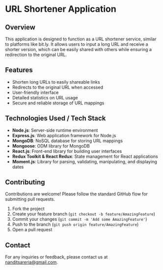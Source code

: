# URL Shortener Application

## Overview

This application is designed to function as a URL shortener service, similar to platforms like bit.ly. It allows users to input a long URL and receive a shorter version, which can be easily shared with others while ensuring a redirection to the original URL.

## Features

- Shorten long URLs to easily shareable links
- Redirects to the original URL when accessed
- User-friendly interface
- Detailed statistics on URL usage
- Secure and reliable storage of URL mappings

## Technologies Used / Tech Stack

- **Node.js**: Server-side runtime environment
- **Express.js**: Web application framework for Node.js
- **MongoDB**: NoSQL database for storing URL mappings
- **Mongoose**: ODM library for MongoDB
- **React.js**: Front-end library for building user interfaces
- **Redux Toolkit & React Redux**: State management for React applications
- **Moment.js**: Library for parsing, validating, manipulating, and displaying dates

## Contributing

Contributions are welcome! Please follow the standard GitHub flow for submitting pull requests.

1. Fork the project
2. Create your feature branch (`git checkout -b feature/AmazingFeature`)
3. Commit your changes (`git commit -m 'Add some AmazingFeature'`)
4. Push to the branch (`git push origin feature/AmazingFeature`)
5. Open a pull request

## Contact

For any inquiries or feedback, please contact us at [nanditsareria@gmail.com](mailto:nanditsareria@gmail.com).
